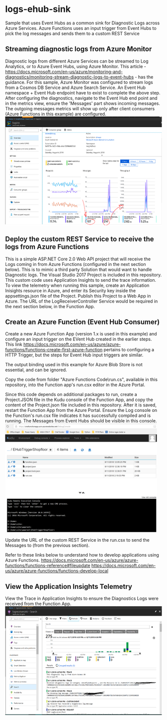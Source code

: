 # logs-ehub-sink
Sample that uses Event Hubs as a common sink for Diagnostic Logs across Azure Services. Azure Functions uses an input trigger from Event Hubs to pick the log messages and sends them to a custom REST Service

## Streaming diagnostic logs from Azure Monitor
Diagnostic logs from different Azure Services can be streamed to Log Analytics, or to Azure Event Hubs, using Azure Monitor. This article - https://docs.microsoft.com/en-us/azure/monitoring-and-diagnostics/monitoring-stream-diagnostic-logs-to-event-hubs - has the guidance.
For this sample, Azure Monitor was configured to stream logs from a Cosmos DB Service and Azure Search Service.
An Event Hub namespace + Event Hub endpoint have to exist to complete the above step.
After configuring the diagnostics, navigate to the Event Hub end point and in the metrics view, ensure the 'Messages' part shows incoming messages. The outgoing messages metrics will show up only after client consumers (Azure Functions in this example) are configured.
<img src="./images/eventhubview.PNG" alt="drawing" height="350px"/>

## Deploy the custom REST Service to receive the logs from Azure Functions
This is a simple ASP.NET Core 2.0 Web API project that will receive the Logs coming in from Azure Functions (configured in the next section below). This is to mimic a third party Solution that would want to handle Diagnostic logs.
The Visual Studio 2017 Project is included in this repository.
This custom code uses Application Insights to send the trace information. 
To view the telemetry when running this sample, create an Application Inisights resource in Azure, and enter its Security key inside the appsettings.json file of the Project. Publish this Project to a Web App in Azure. The URL of the LogReceiverController Service would be required in the next section below, in the Function App.

## Create an Azure Function (Event Hub Consumer)
Create a new Azure Function App (version 1.x is used in this example) and configure an input trigger on the EVent Hub created in the earlier steps. This link https://docs.microsoft.com/en-us/azure/azure-functions/functions-create-first-azure-function pertains to configuring a HTTP Trigger, but the steps for Event Hub input triggers are similar.

The output binding used in this example for Azure Blob Store is not essential, and can be ignored.

Copy the code from folder "Azure Functions Code\run.cs", available in this repository, into the Function app's run.csx editor in the Azure Portal.

Since this code depends on additional packages to run, create a Project.JSON file in the Kudu console of the Function App, and copy the content of the Project.json file included in this repository. After it is saved, restart the Function App from the Azure Portal.
Ensure the Log console on the Function's run.csx file indicates it has successfully compiled and is running.
The Messages from Event Hubs should be visible in this console.
<img src="./images/kuduconsole.PNG" alt="drawing" height="350px"/>

Update the URL of the custom REST Service in the run.csx to send the Messages to (from the previous section).

Refer to these links below to understand how to develop applications using Azure Functions.
https://docs.microsoft.com/en-us/azure/azure-functions/functions-reference#fileupdate
https://docs.microsoft.com/en-us/azure/azure-functions/functions-develop-local

## View the Application Insights Telemetry
View the Trace in Application Insights to ensure the Diagnostics Logs were received from the Function App.
<img src="./images/appinsights.PNG" alt="drawing" height="350px"/>
